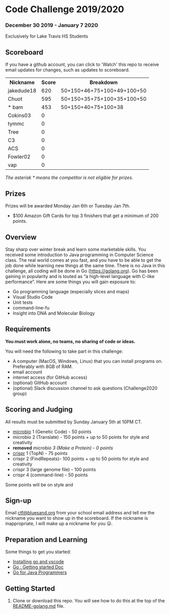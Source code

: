 # Code Challenge 2019/2020

### December 30 2019 - January 7 2020

Exclusively for Lake Travis HS Students

## Scoreboard
If you have a github account, you can click to 'Watch' this repo to receive email updates for changes, such as updates to scoreboard.

<table>
<tr><th>Nickname</th><th>Score</th><th>Breakdown</th></tr>
<tr><td>jakedude18</td><td>620</td><td>50+150+46+75+100+49+100+50</td></tr>
<tr><td>Chuot</td><td>595</td><td>50+150+35+75+100+35+100+50</td></tr>
<tr><td>* bam</td><td>453</td><td>50+150+40+75+100+38</td></tr>
<tr><td>Cokins03</td><td>0</td><td></td></tr>
<tr><td>tymmc</td><td>0</td><td></td></tr>
<tr><td>Tree</td><td>0</td><td></td></tr>
<tr><td>C3</td><td>0</td><td></td></tr>
<tr><td>ACS</td><td>0</td><td></td></tr>
<tr><td>Fowler02</td><td>0</td><td></td></tr>
<tr><td>vap</td><td>0</td><td></td></tr>
</tr>
</table>

*The asterisk * means the competitor is not eligible for prizes.*

## Prizes
Prizes will be awarded Monday Jan 6th or Tuesday Jan 7th.
- $100 Amazon Gift Cards for top 3 finishers that get a minimum of 200 points.

## Overview

Stay sharp over winter break and learn some marketable skills.  You received some introduction to Java programming in Computer Science class.  The real world comes at you fast, and you have to be able to get the job done while learning new things at the same time.  There is no Java in this challenge, all coding will be done in Go (https://golang.org).  Go has been gaining in popularity and is touted as “a high-level language with C-like performance”.  Here are some things you will gain exposure to:

- Go programming language (especially slices and maps)
- Visual Studio Code
- Unit tests
- command-line-fu
- Insight into DNA and Molecular Biology

## Requirements

**You must work alone, no teams, no sharing of code or ideas.**

You will need the following to take part in this challenge:
- A computer (MacOS, Windows, Linux) that you can install programs on.  Preferably with 8GB of RAM.
- email account
- internet access (for GitHub access)
- (optional) GitHub account
- (optional) Slack discussion channel to ask questions (Challenge2020 group)

## Scoring and Judging
All results must be submitted by Sunday January 5th at 10PM CT.

 - [microbio](/microbio) 1 (Genetic Code) - 50 points
 - microbio 2 (Translate) - 150 points + up to 50 points for style and creativity
 - **removed** *microbio 3 (Make a Protein) - 0 points*
 - [crispr](./crispr) 1 (TopN) - 75 points
 - crispr 2 (FindRepeats)- 100 points + up to 50 points for style and creativity
 - crispr 3 (large genome file) - 100 points
 - crispr 4 (command-line) - 50 points

Some points will be on style and

## Sign-up
Email ctf@bluesand.org from your school email address and tell me the nickname you want to show up in the scoreboard.  If the nickname is inappropriate, I will make up a nickname for you 😛.

## Preparation and Learning
Some things to get you started:
- [Installing go and vscode](./README-golang.md)
- [Go : Getting started Doc](https://golang.org/doc/install)
- [Go for Java Programmers](https://talks.golang.org/2015/go-for-java-programmers.slide)

## Getting Started
1. Clone or download this repo.  You will see how to do this at the top of the [README-golang.md](./README-golang.md) file.
